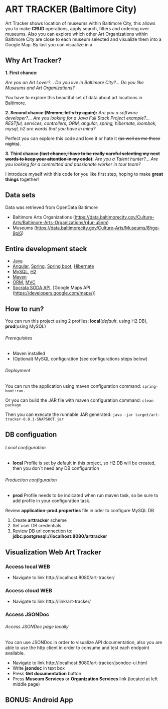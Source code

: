 # ART TRACKER (Baltimore City)

 Art Tracker shows location of museums within Baltimore City, this allows you to make **CRUD** operations, apply search, filters and ordering over museums.
 Also you can explore which other Art Organizations within Baltimore City are close to each museum selected and visualize them into a Google Map. By last you
 can visualize in a 
 
## Why Art Tracker?

 **1. First chance:** 
 
 _Are you an Art Lover?..._ 
 _Do you live in Baltimore City?..._ 
 _Do you like Museums and Art Organizations?_ 
  
 You have to explore this beautiful set of data about art locations in Baltimore.
 
 **2. Second chance ~~(Mmmm, let´s try again)~~:** 
 _Are you a software developer?..._ 
 _Are you looking for a Java Full Stack Project example?..._
 _RESTful, services, controllers, ORM, angular, spring, hibernate, loombok, mysql, h2 are words that you have in mind?_ 
  
  Perfect you can explore this code and love it or hate it ~~(as well as me these nights)~~. 
  
 **3. Third chance ~~(last chance,I have to be really careful selecting my next words to keep your attention in my code)~~:**
 _Are you a Talent hunter?..._
 _Are you looking for a committed and passionate worker in tour team?_  
 
 I introduce myself with this code for you like first step, hoping to make **great things** together!

## Data sets

  Data was retrieved from OpenData Baltimore

 * Baltimore Arts Organizations (https://data.baltimorecity.gov/Culture-Arts/Baltimore-Arts-Organizations/r4ur-u5nm)
 * Museums (https://data.baltimorecity.gov/Culture-Arts/Museums/8hgq-9pi6)
 
## Entire development stack
 
 * [Java](https://www.java.com/)
 * [Angular](https://angularjs.org), [Spring](http://docs.spring.io/), [Spring boot](http://docs.spring.io/spring-boot/), [Hibernate](http://projects.spring.io/spring-data/) 
 * [MySQL](https://www.mysql.com/), [H2](www.h2database.com)
 * [Maven](https://maven.apache.org/)
 * [ORM](hibernate.org/orm/what-is-an-orm/), [MVC](https://www.tutorialspoint.com/mvc.../)
 * [Socrata SODA API](https://github.com/socrata/soda-java/), [Google Maps API (https://developers.google.com/maps/)]


## How to run?

You can run this project using 2 profiles: **local**(_default_, using H2 DB), **prod**(using MySQL)

###### _Prerequisites_
 * Maven installed
 * (Optional) MySQL configuration (see configurations steps below)
 
###### _Deployment_
You can run the application using maven configuration command:
 ```spring-boot:run.```

Or you can build the JAR file with maven configuration command:
  ```clean package```
  
Then you can execute the runnable JAR generated:
  ```java -jar target/art-tracker-0.0.1-SNAPSHOT.jar```

## DB configuation

###### _Local configuration_
     
* **local** Profile is set by default in this project, so H2 DB will be created, then you don´t need any DB configuration

###### _Production configuration_

* **prod** Profile needs to be indicated when run maven task, so be sure to add profile in your configuration task.

Review **application-prod.properties** file in oder to configure MySQL DB

 1. Create **arttracker** scheme
 2. Set user DB credentials
 3. Review DB url connection to: **jdbc:postgresql://localhost:8080/arttracker**
 
## Visualization Web Art Tracker

### Access local WEB

* Navigate to link
http://localhost:8080/art-tracker/

### Access cloud WEB

* Navigate to link
http://link/art-tracker/


### Access JSONDoc

###### _Access JSONDoc page locally_

 You can use JSONDoc in order to visualize API documentation, also you are able to use the http client in order to consume and test each endpoint available.
 
* Navigate to link
http://localhost:8080/art-tracker/jsondoc-ui.html  
* Write **jsondoc** in text box  
* Press **Get documentation** button  
* Press **Museum Services** or **Organization Services** link (located at left middle page) 
 
## BONUS: Android App


